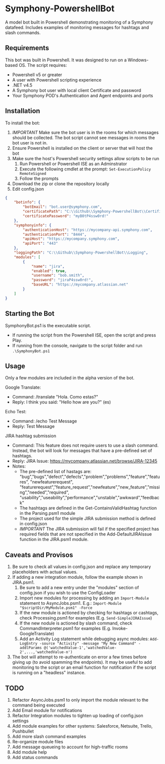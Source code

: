 # Symphony-PowershellBot
A model bot built in Powershell demonstrating monitoring of a Symphony datafeed. Includes examples of monitoring messages for hashtags and slash commands.


## Requirements

This bot was built in Powershell. It was designed to run on a Windows-based OS. The script requires:

* Powershell v5 or greater
* A user with Powershell scripting experience
* .NET v4.5
* A Symphony bot user with local client Certificate and password
* Your Symphony POD's Authentication and Agent endpoints and ports

## Installation

To install the bot:

1. *IMPORTANT* Make sure the bot user is in the rooms for which messages should be collected. The bot script cannot see messages in rooms the bot user is not in.
1. Ensure Powershell is installed on the client or server that will host the bot
1. Make sure the host's Powershell security settings allow scripts to be run
    1. Run Powershell or Powershell ISE as an Adminstrator
    1. Execute the following cmdlet at the prompt: `Set-ExecutionPolicy RemoteSigned`
    1. Follow the prompts
1. Download the zip or clone the repository locally
1. Edit config.json

```JSON
{
    "botinfo": {
        "botEmail": "bot.user@symphony.com",
        "certificatePath": "C:\\Github\\Symphony-PowershellBot\\Certificate\\bot.user.p12",
        "certificatePassword": "myB0tP4ssw0rd!"
    },
    "symphonyinfo": {
        "authenticationHost": "https://mycompany-api.symphony.com",
        "authenticationPort": "8444",
        "apiHost": "https://mycompany.symphony.com",
        "apiPort": "443"
    },
    "loggingPath": "C:\\Github\\Symphony-PowershellBot\\Logging",
    "modules": [
        {
            "name": "jira",
            "enabled": true,
            "username": "bob.smith",  
            "password": "jiraP4ssw0rd!",
            "baseURL": "https://mycompany.atlassian.net"
        }
    ]    
}
```



## Starting the Bot

SymphonyBot.ps1 is the executable script. 

* If running the script from the Powershell ISE, open the script and press Play.
* If running from the console, navigate to the script folder and run `.\SymphonyBot.ps1`

## Usage

Only a few modules are included in the alpha version of the bot. 

Google Translate: 

* Command: /translate "Hola. Como estas?"
* Reply: I think you said: "Hello how are you?" (es)

Echo Test:

* Command: /echo Test Message
* Reply: Test Message

JIRA hashtag submission

* Command: This feature does not require users to use a slash command. Instead, the bot will look for messages that have a pre-defined set of hashtags.
* Reply: JIRA Issue: https://mycompany.atlassian.net/browse/JIRA-12345
* Notes:
    * The pre-defined list of hastags are: "bug","bugs","defect","defects","problem","problems","feature","features", "newfeaturerequest", "featurerequest","feature_request","newfeature","new_feature","missing","needed","required", "usability","useability","performance","unstable","awkward","feedback" 
    * The hashtags are defined in the Get-ContainsValidHashtag function in the Parsing.psm1 module
    * The project used for the simple JIRA submission method is defined in config.json
    * *IMPORTANT* The JIRA submission will fail if the specified project has required fields that are not specified in the Add-DefaultJIRAIssue function in the JIRA.psm1 module.

## Caveats and Provisos

1. Be sure to check all values in config.json and replace any temporary placeholders with actual values.
1. If adding a new integration module, follow the example shown in JIRA.psm1. 
    1. Be sure to add a new entry under the "modules" section of config.json if you wish to use the ConfigLoader
    1. Import new modules for processing by adding an `Import-Module` statement to AsyncJobs.psm1. E.g.: `Import-Module "$scriptDir/MyModule.psm1" -Force`
    1. If the new module is actioned by checking for hashtags or cashtags, check Processing.psm1 for examples (E.g. `Send-SimpleJIRAIssue`)
    1. If the new nodule is actioned by slash command, check CommandInterpreter.psm1 for examples (E.g. Invoke-GoogleTranslate)
    1. Add an Activity Log statement while debugging async modules: `Add-LogEntry -source "Activity" -message "My New Command" -addlParams @('watchedValue-1','watchedValue-2',...,'watchedValue-n')`
1. The bot will attempt to re-authenticate on error a few times before giving up (to avoid spamming the endpoints). It may be useful to add monitoring to the script or an email function for notification if the script is running on a "headless" instance.


## TODO

1. Refactor AsyncJobs.psm1 to only import the module relevant to the command being executed
1. Add Email module for notifications
1. Refactor Integration modules to tighten up loading of config.json settings
1. Add module examples for other systems: Salesforce, Netsuite, Trello, Pushbullet
1. Add more slash command examples
1. Re-organize module files 
1. Add message queueing to account for high-traffic rooms
1. Add module help
1. Add status commands